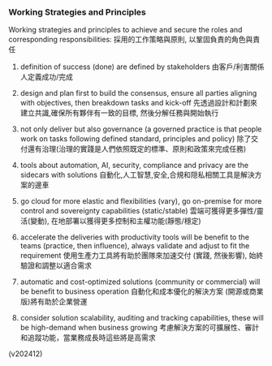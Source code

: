 ### Working Strategies and Principles 

Working strategies and principles to achieve and secure the roles and corresponding responsibilities: 採用的工作策略與原則, 以鞏固負責的角色與責任
1. definition of success (done) are defined by stakeholders 由客戶/利害關係人定義成功/完成

2. design and plan first to build the consensus, ensure all parties aligning with objectives, then breakdown tasks and kick-off 先透過設計和計劃來建立共識,確保所有夥伴有一致的目標, 然後分解任務與開始執行

3. not only deliver but also governance (a governed practice is that people work on tasks following defined standard, principles and policy) 除了交付還有治理(治理的實踐是人們依照既定的標準、原則和政策來完成任務)

4. tools about automation, AI, security, compliance and privacy are the sidecars with solutions 自動化,人工智慧,安全,合規和隠私相關工具是解決方案的邊車

5. go cloud for more elastic and flexibilities (vary), go on-premise for more control and sovereignty capabilities (static/stable) 雲端可獲得更多彈性/靈活(變動), 在地部署以獲得更多控制和主權功能(靜態/穩定)

6. accelerate the deliveries with productivity tools will be benefit to the teams (practice, then influence), always validate and adjust to fit the requirement 使用生產力工具將有助於團隊來加速交付 (實踐, 然後影響), 始終驗證和調整以適合需求

7. automatic and cost-optimized solutions (community or commercial) will be benefit to business operation 自動化和成本優化的解決方案 (開源或商業版)將有助於企業營運

8. consider solution scalability, auditing and tracking capabilities, these will be high-demand when business growing 考慮解決方案的可擴展性、審計和追蹤功能，當業務成長時這些將是高需求

(v202412)